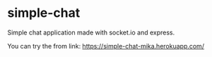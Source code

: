 # simple-chat
Simple chat application made with socket.io and express.

You can try the from link: https://simple-chat-mika.herokuapp.com/

